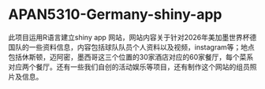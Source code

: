 # APAN5310-Germany-shiny-app
此项目运用R语言建立shiny app 网站，网站内容关于针对2026年美加墨世界杯德国队的一些资料信息，内容包括球队队员个人资料以及视频，instagram等；地点包括休斯顿，迈阿密，墨西哥这三个位置的30家酒店对应的60家餐厅，每个菜系对应两个餐厅。还有一些我们自创的活动娱乐等项目，还有制作这个网站的组员照片及信息。
